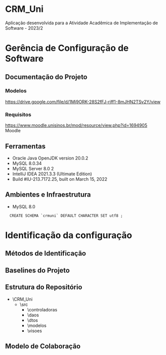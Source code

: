 # CRM_Uni
Aplicação desenvolvida para a Atividade Acadêmica de Implementação de Software - 2023/2
# Gerência de Configuração de Software
## Documentação do Projeto
### Modelos
https://drive.google.com/file/d/1Mj9ORK-28S2fFJ-rjff1-8mJHN2TSv2Y/view
### Requisitos
https://www.moodle.unisinos.br/mod/resource/view.php?id=1694905
Moodle
## Ferramentas
- Oracle Java OpenJDK version 20.0.2
- MySQL 8.0.34
- MySQL Server 8.0 2
- IntelliJ IDEA 2021.3.3 (Ultimate Edition)
- Build #IU-213.7172.25, built on March 15, 2022
## Ambientes e Infraestrutura
- MySQL 8.0
```
  CREATE SCHEMA `crmuni` DEFAULT CHARACTER SET utf8 ;
```
# Identificação da configuração
## Métodos de Identificação 
## Baselines do Projeto
## Estrutura do Repositório
- \CRM_Uni
  - \src
      - \controladoras
      - \daos
      - \dtos
      - \modelos
      - \visoes
## Modelo de Colaboração
    
